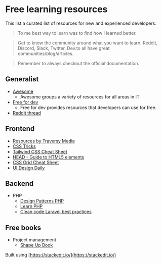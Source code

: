 # Free learning resources
This list a curated list of resources for new and experienced developers.

> To me best way to learn was to find how I learned better.

> Get to know the community around what you want to learn. 
> Reddit, Discord, Slack, Twitter, Dev.to all have great communities/blog/articles.

> Remember to always checkout the official documentation.

## Generalist
 - [Awesome](https://github.com/sindresorhus/awesome)
    - Awesome groups a variety of resources for all areas in IT
 - [Free for dev](https://free-for.dev/)
    - Free for dev provides resources that developers can use for free.
 - [Reddit thread](https://www.reddit.com/r/ITCareerQuestions/comments/cis3ht/learning_resources/)
## Frontend 
 - [Resources by Traversy Media](https://gist.github.com/bradtraversy/61171a9b81586f5bc4c0ca1e2beb59ab)
 - [CSS Tricks](https://css-tricks.com/)
 - [Tailwind CSS Cheat Sheet](https://nerdcave.com/tailwind-cheat-sheet)
 - [HEAD - Guide to HTML5 elements](https://htmlhead.dev/)
 - [CSS Grid Cheat Sheet](https://yoksel.github.io/grid-cheatsheet/)
 - [UI Design Daily
 ](https://uidesigndaily.com/)
## Backend
 - PHP
	 - [Design Patterns PHP](https://designpatternsphp.readthedocs.io/)
	 - [Learn PHP](https://github.com/odan/learn-php)
	 - [Clean code Laravel best practices](https://threadreaderapp.com/thread/1272822437181378561.html)
## Free books
- Project management
	- [Shape Up Book](https://basecamp.com/shapeup)


Built using [https://stackedit.io/](https://stackedit.io/)
